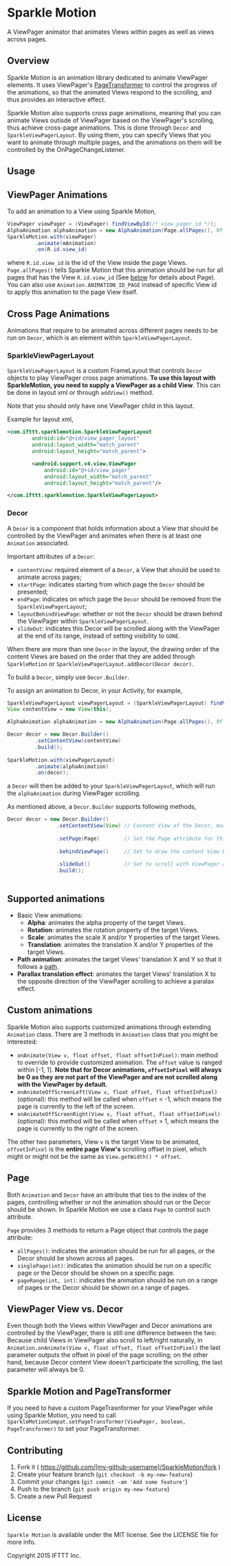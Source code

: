 # Sparkle Motion
A ViewPager animator that animates Views within pages as well as views across pages.


## Overview
Sparkle Motion is an animation library dedicated to animate ViewPager elements. It uses ViewPager's [PageTransformer](http://developer.android.com/reference/android/support/v4/view/ViewPager.PageTransformer.html) to control the progress of the animations, so that the animated Views respond to the scrolling, and thus provides an interactive effect.

Sparkle Motion also supports cross page animations, meaning that you can animate Views outisde of ViewPager based on the ViewPager's scrolling, thus achieve cross-page animations. This is done through `Decor` and `SparkleViewPagerLayout`. By using them, you can specify Views that you want to animate through multiple pages, and the animations on them will be controlled by the OnPageChangeListener.


## Usage


## ViewPager Animations
To add an animation to a View using Sparkle Motion,

```java
ViewPager viewPager = (ViewPager) findViewById(/* view_pager_id */);
AlphaAnimation alphaAnimation = new AlphaAnimation(Page.allPages(), 0f, 1f);
SparkleMotion.with(viewPager)
		 .animate(mAnimation)
		 .on(R.id.view_id)
```

where `R.id.view_id` is the id of the View inside the page Views. `Page.allPages()` tells Sparkle Motion that this animation should be run for all pages that has the View `R.id.view_id` (See [below](#page) for details about Page). You can also use `Animation.ANIMATION_ID_PAGE` instead of specific View id to apply this animation to the page View itself.

## Cross Page Animations 
Animations that require to be animated across different pages needs to be run on `Decor`, which is an element within `SparkleViewPagerLayout`. 

### SparkleViewPagerLayout
`SparkleViewPagerLayout` is a custom FrameLayout that controls `Decor` objects to play ViewPager cross page animations. **To use this layout with SparkleMotion, you need to supply a ViewPager as a child View**. This can be done in layout xml or through `addView()` method. 

Note that you should only have one ViewPager child in this layout.

Example for layout xml,

```xml
<com.ifttt.sparklemotion.SparkleViewPagerLayout
        android:id="@+id/view_pager_layout"
        android:layout_width="match_parent"
        android:layout_height="match_parent">

        <android.support.v4.view.ViewPager
            android:id="@+id/view_pager"
            android:layout_width="match_parent"
            android:layout_height="match_parent"/>

</com.ifttt.sparklemotion.SparkleViewPagerLayout>

```

### Decor
A `Decor` is a component that holds information about a View that should be controlled by the ViewPager and animates when there is at least one `Animation` associated.


Important attributes of a `Decor`:

* `contentView`: required element of a `Decor`, a View that should be used to animate across pages; 
* `startPage`: indicates starting from which page the `Decor` should be presented; 
* `endPage`: indicates on which page the `Decor` should be removed from the `SparkleViewPagerLayout`;
* `layoutBehindViewPage`: whether or not the `Decor` should be drawn behind the ViewPager within `SparkleViewPagerLayout`.
* `slideOut`: indicates this Decor will be scrolled along with the ViewPager at the end of its range, instead of setting visibility to `GONE`.

When there are more than one `Decor` in the layout, the drawing order of the content Views are based on the order that they are added through `SparkleMotion` or `SparkleViewPagerLayout.addDecor(Decor decor)`.

To build a `Decor`, simply use `Decor.Builder`.

To assign an animation to Decor, in your Activity, for example, 

```java
SparkleViewPagerLayout viewPagerLayout = (SparkleViewPagerLayout) findViewById(/* view_pager_id */);
View contentView = new View(this);

AlphaAnimation alphaAnimation = new AlphaAnimation(Page.allPages(), 0f, 1f);

Decor decor = new Decor.Builder()
		 .setContentView(contentView)
		 .build();
		 
SparkleMotion.with(viewPagerLayout)
		 .animate(alphaAnimation)
		 .on(decor);
```

a `Decor` will then be added to your `SparkleViewPagerLayout`, which will run the `alphaAnimation` during ViewPager scrolling.

As mentioned above, a `Decor.Builder` supports following methods,

```java
Decor decor = new Decor.Builder()
                .setContentView(View) // Content View of the Decor, must not be null
                
                .setPage(Page)        // Set the Page attribute for this Decor, default to Page.allPages()
                                
                .behindViewPage()     // Set to draw the content View behind the ViewPager
                
                .slideOut()           // Set to scroll with ViewPager after last visible page
                .build();
			
```

## Supported animations
* Basic View animations:
    * **Alpha**: animates the alpha property of the target Views.
    * **Rotation**: animates the rotation property of the target Views.
    * **Scale**: animates the scale X and/or Y properties of the target Views.
    * **Translation**: animates the translation X and/or Y properties of the target Views.
* **Path animation**: animates the target Views' translation X and Y so that it follows a [path](http://developer.android.com/reference/android/graphics/Path.html).
* **Parallax translation effect**: animates the target Views' translation X to the opposite direction of the ViewPager scrolling to achieve a paralax effect.

## Custom animations
Sparkle Motion also supports customized animations through extending `Animation` class. There are 3 methods in `Animation` class that you might be interested:

* `onAnimate(View v, float offset, float offsetInPixel)`: main method to override to provide customized animation. The `offset` value is ranged within [-1, 1]. **Note that for Decor animations, `offsetInPixel` will always be 0 as they are not part of the ViewPager and are not scrolled along with the ViewPager by default.** 
* `onAnimateOffScreenLeft(View v, float offset, float offsetInPixel)` (optional): this method will be called when `offset` < -1, which means the page is currently to the left of the screen.
* `onAnimateOffScreenRight(View v, float offset, float offsetInPixel)`(optional): this method will be called when `offset` > 1, which means the page is currently to the right of the screen.

The other two parameters, View `v` is the target View to be animated, `offsetInPixel` is the **entire page View's** scrolling offset in pixel, which might or might not be the same as `View.getWidth() * offset`.

<a name="page"></a>
## Page 
Both `Animation` and `Decor` have an attribute that ties to the index of the pages, controlling whether or not the animation should run or the Decor should be shown. In Sparkle Motion we use a class `Page` to control such attribute. 

`Page` provides 3 methods to return a Page object that controls the page attribute:

* `allPages()`: indicates the animation should be run for all pages, or the Decor should be shown across all pages.
* `singlePage(int)`: indicates the animation should be run on a specific page or the Decor should be shown on a specific page.
* `pageRange(int, int)`: indicates the animation should be run on a range of pages or the Decor should be shown on a range of pages.

## ViewPager View vs. Decor
Even though both the Views within ViewPager and Decor animations are controlled by the ViewPager, there is still one difference between the two: Because child Views in ViewPager also scroll to left/right naturally, in `Animation.onAnimate(View v, float offset, float offsetInPixel)` the last parameter outputs the offset in pixel of the page scrolling; on the other hand, because Decor content View doesn't participate the scrolling, the last parameter will always be 0.

## Sparkle Motion and PageTransformer
If you need to have a custom PageTrasnformer for your ViewPager while using Sparkle Motion, you need to call `SparkleMotionCompat.setPageTransformer(ViewPager, boolean, PageTransformer)` to set your PageTransformer.


## Contributing

1. Fork it ( https://github.com/[my-github-username]/SparkleMotion/fork )
2. Create your feature branch (`git checkout -b my-new-feature`)
3. Commit your changes (`git commit -am 'Add some feature'`)
4. Push to the branch (`git push origin my-new-feature`)
5. Create a new Pull Request

## License

`Sparkle Motion` is available under the MIT license. See the LICENSE file for more info.

Copyright 2015 IFTTT Inc.
